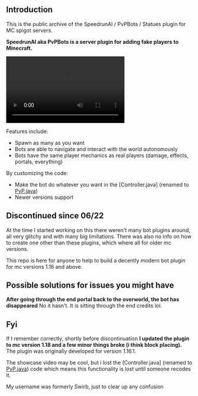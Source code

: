 ## Introduction

This is the public archive of the SpeedrunAI / PvPBots / Statues plugin for MC spigot servers.

**SpeedrunAI aka PvPBots is a server plugin for adding fake players to Minecraft.**

<video width="320" height="180" controls>
  <source src="showcase.mp4" type="video/mp4">
</video>

Features include:
- Spawn as many as you want
- Bots are able to navigate and interact with the world autonomously
- Bots have the same player mechanics as real players (damage, effects, portals, everything)

By customizing the code:
- Make the bot do whatever you want in the [Controller.java] (renamed to [PvP.java](src/main/java/com/swirb/pvpbots/client/PvP.java))
- Newer versions support

## Discontinued since 06/22

At the time I started working on this there weren't many bot plugins around, all very glitchy and with many big limitations. There was also no info on how to create one other than these plugins, which where all for older mc versions.

This repo is here for anyone to help to build a decently modern bot plugin for mc versions 1.16 and above.

## Possible solutions for issues you might have

**After going through the end portal back to the overworld, the bot has disappeared**
No it hasn't. It is sitting through the end credits lol.

## Fyi

If I remember correctly, shortly before discontinuation **I updated the plugin to mc version 1.18 and a few minor things broke (i think block placing).** The plugin was originally developed for version 1.16.1.

The showcase video may be cool, but i lost the [Controller.java] (renamed to [PvP.java](src/main/java/com/swirb/pvpbots/client/PvP.java)) code which means this functionality is lost until someone recodes it.

My username was formerly Swirb, just to clear up any confusion
